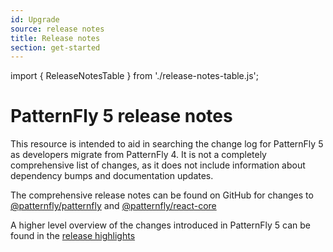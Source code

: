 ```yaml
---
id: Upgrade
source: release notes
title: Release notes
section: get-started
---
```


import { ReleaseNotesTable } from './release-notes-table.js';

# PatternFly 5 release notes

This resource is intended to aid in searching the change log for PatternFly 5 as developers migrate from PatternFly 4.
It is not a completely comprehensive list of changes, as it does not include information about dependency bumps and documentation updates.

The comprehensive release notes can be found on GitHub for changes to [@patternfly/patternfly](https://github.com/patternfly/patternfly/releases) and [@patternfly/react-core](https://github.com/patternfly/patternfly-react/releases)

A higher level overview of the changes introduced in PatternFly 5 can be found in the [release highlights](/get-started/release-highlights/)

<ReleaseNotesTable/>
